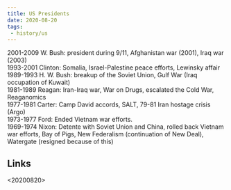 ```yaml
---
title: US Presidents
date: 2020-08-20
tags:
 - history/us
---
```


2001-2009 W. Bush: president during 9/11, Afghanistan war (2001), Iraq war (2003)  
1993-2001 Clinton: Somalia, Israel-Palestine peace efforts, Lewinsky affair  
1989-1993 H. W. Bush: breakup of the Soviet Union, Gulf War (Iraq occupation of Kuwait)  
1981-1989 Reagan: Iran-Iraq war, War on Drugs, escalated the Cold War, Reaganomics  
1977-1981 Carter: Camp David accords, SALT, 79-81 Iran hostage crisis (Argo)  
1973-1977 Ford: Ended Vietnam war efforts.  
1969-1974 Nixon: Detente with Soviet Union and China, rolled back Vietnam war efforts, 
Bay of Pigs, New Federalism (continuation of New Deal), Watergate (resigned because of this)

## Links
<20200820>
